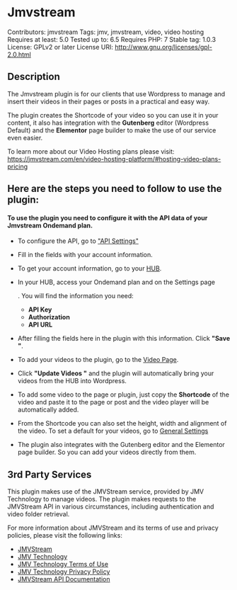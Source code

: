 # Jmvstream

Contributors: jmvstream
Tags: jmv, jmvstream, video, video hosting
Requires at least: 5.0
Tested up to: 6.5
Requires PHP: 7
Stable tag: 1.0.3
License: GPLv2 or later
License URI: http://www.gnu.org/licenses/gpl-2.0.html

## Description

The Jmvstream plugin is for our clients that use Wordpress to manage and insert their videos in their pages or posts in a practical and easy way.

The plugin creates the Shortcode of your video so you can use it in your content, it also has integration with the **Gutenberg** editor (Wordpress Default) and the **Elementor** page builder to make the use of our service even easier.

To learn more about our Video Hosting plans please visit: https://jmvstream.com/en/video-hosting-platform/#hosting-video-plans-pricing

## Here are the steps you need to follow to use the plugin:

#### To use the plugin you need to configure it with the API data of your Jmvstream Ondemand plan.

- To configure the API, go to ["API Settings"](<?php echo admin_url('admin.php?page=jmvstream-api-settings');?>)

- Fill in the fields with your account information.

- To get your account information, go to your [HUB](https://hub.jmvtechnology.com/#/home).

- In your HUB, access your Ondemand plan and on the Settings page

  . You will find the information you need:

  - **API Key**
  - **Authorization**
  - **API URL**

- After filling the fields here in the plugin with this information. Click **"Save "**.

- To add your videos to the plugin, go to the [Video Page](<?php echo admin_url('admin.php?page=jmvstream');?>).

- Click **"Update Videos "** and the plugin will automatically bring your videos from the HUB into Wordpress.

- To add some video to the page or plugin, just copy the **Shortcode** of the video and paste it to the page or post and the video player will be automatically added.

- From the Shortcode you can also set the height, width and alignment of the video. To set a default for your videos, go to [General Settings](<?php echo admin_url('admin.php?page=jmvstream-general-settings');?>)

- The plugin also integrates with the Gutenberg editor and the Elementor page builder. So you can add your videos directly from them.

## 3rd Party Services
This plugin makes use of the JMVStream service, provided by JMV Technology to manage videos. The plugin makes requests to the JMVStream API in various circumstances, including authentication and video folder retrieval.

For more information about JMVStream and its terms of use and privacy policies, please visit the following links:

- [JMVStream](https://jmvstream.com/)
- [JMV Technology](https://jmvtechnology.com/)
- [JMV Technology Terms of Use](https://jmvtechnology.com/en/terms)
- [JMV Technology Privacy Policy](https://jmvtechnology.com/en/privacy-policy/)
- [JMVStream API Documentation](https://jmvstream.com/en/developer/)